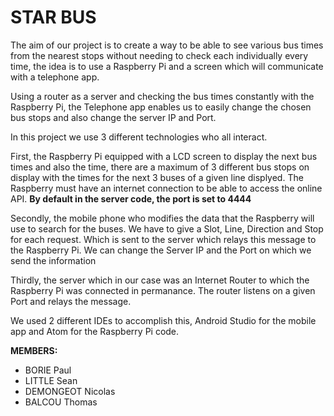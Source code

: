 # STAR BUS

The aim of our project is to create a way to be able to see various bus times from the nearest stops without needing to check each individually every time, the idea is to use a Raspberry Pi and a screen which will communicate with a telephone app.

Using a router as a server and checking the bus times constantly with the Raspberry Pi, the Telephone app enables us to easily change the chosen bus stops and also change the server IP and Port.

In this project we use 3 different technologies who all interact.

First, the Raspberry Pi equipped with a LCD screen to display the next bus times and also the time, there are a maximum of 3 different bus stops on display with the times for the next 3 buses of a given line displyed. The Raspberry must have an internet connection to be able to access the online API. **By default in the server code, the port is set to 4444**

Secondly, the mobile phone who modifies the data that the Raspberry will use to search for the buses. We have to give a Slot, Line, Direction and Stop for each request. Which is sent to the server which relays this message to the Raspberry Pi. We can change the Server IP and the Port on which we send the information

Thirdly, the server which in our case was an Internet Router to which the Raspberry Pi was connected in permanance. The router listens on a given Port and relays the message.


We used 2 different IDEs to accomplish this, Android Studio for the mobile app and Atom for the Raspberry Pi code.

**MEMBERS:**

- BORIE Paul
- LITTLE Sean
- DEMONGEOT Nicolas
- BALCOU Thomas
